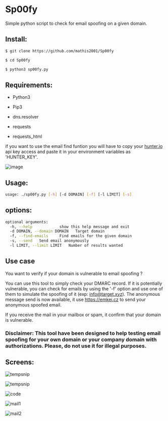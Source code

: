 # Sp00fy
Simple python script to check for email spoofing on a given domain.

## Install:
```bash
$ git clone https://github.com/mathis2001/Sp00fy

$ cd Sp00fy

$ python3 sp00fy.py
```
## Requirements:

- Python3

- Pip3

- dns.resolver

- requests

- requests_html

if you want to use the email find funtion you will have to copy your [hunter.io](https://hunter.io/api-keys) api key access and paste it in your environment variables as 'HUNTER_KEY'.

![image](https://user-images.githubusercontent.com/40497633/173600536-26996bd7-4a7d-490f-bb16-bbf5a659d962.png)


## Usage:
```bash
usage: ./sp00fy.py [-h] [-d DOMAIN] [-f] [-l LIMIT] [-s]
```
## options:
```bash
optional arguments:
  -h, --help            show this help message and exit
  -d DOMAIN, --domain DOMAIN   Target domain
  -f, --find-emails     Find emails for the given domain
  -s, --send   Send email anonymously
  -l LIMIT, --limit LIMIT   Number of results wanted

```

## Use case

You want to verify if your domain is vulnerable to email spoofing ?

You can use this tool to simply check your DMARC record. If it is potentially vulnerable, you can check for emails by using the '-f' option and use one of them to simulate the spoofing of it (exp: info@target.xyz). The anonymous message send is now available, it use https://emkei.cz to send your anonymous spoofed email.

If you receive the mail in your mailbox or spam, it confirm that your domain is vulnerable.

### Disclaimer: This tool have been designed to help testing email spoofing for your own domain or your company domain with authorizations. Please, do not use it for illegal purposes.

## Screens:

![tempsnip](https://user-images.githubusercontent.com/40497633/173594850-7715522f-4c6c-4cae-a18a-0c8d9ec5feae.png)

![tempsnip](https://user-images.githubusercontent.com/40497633/173595580-9fea5ca5-d811-46ae-ae0f-2053d19a748a.png)

![code](https://user-images.githubusercontent.com/40497633/174271419-496bf363-5fcb-437d-9d20-899d0d89383a.png)

![mail1](https://user-images.githubusercontent.com/40497633/174272921-0321ab52-ed7d-49dd-b124-c06b837ad99b.png)

![mail2](https://user-images.githubusercontent.com/40497633/174272998-4f57a252-571a-46a2-80d5-6a1910f9f04e.png)

